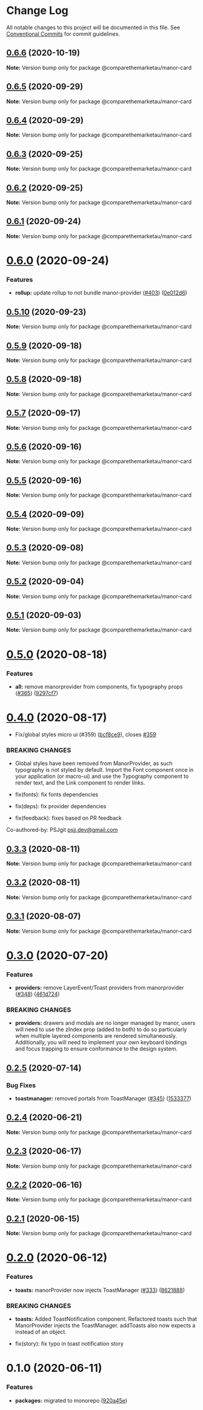 # Change Log

All notable changes to this project will be documented in this file.
See [Conventional Commits](https://conventionalcommits.org) for commit guidelines.

## [0.6.6](https://github.com/comparethemarketau/manor-react/compare/@comparethemarketau/manor-card@0.6.5...@comparethemarketau/manor-card@0.6.6) (2020-10-19)

**Note:** Version bump only for package @comparethemarketau/manor-card





## [0.6.5](https://github.com/comparethemarketau/manor-react/compare/@comparethemarketau/manor-card@0.6.4...@comparethemarketau/manor-card@0.6.5) (2020-09-29)

**Note:** Version bump only for package @comparethemarketau/manor-card





## [0.6.4](https://github.com/comparethemarketau/manor-react/compare/@comparethemarketau/manor-card@0.6.3...@comparethemarketau/manor-card@0.6.4) (2020-09-29)

**Note:** Version bump only for package @comparethemarketau/manor-card





## [0.6.3](https://github.com/comparethemarketau/manor-react/compare/@comparethemarketau/manor-card@0.6.2...@comparethemarketau/manor-card@0.6.3) (2020-09-25)

**Note:** Version bump only for package @comparethemarketau/manor-card





## [0.6.2](https://github.com/comparethemarketau/manor-react/compare/@comparethemarketau/manor-card@0.6.1...@comparethemarketau/manor-card@0.6.2) (2020-09-25)

**Note:** Version bump only for package @comparethemarketau/manor-card





## [0.6.1](https://github.com/comparethemarketau/manor-react/compare/@comparethemarketau/manor-card@0.6.0...@comparethemarketau/manor-card@0.6.1) (2020-09-24)

**Note:** Version bump only for package @comparethemarketau/manor-card





# [0.6.0](https://github.com/comparethemarketau/manor-react/compare/@comparethemarketau/manor-card@0.5.10...@comparethemarketau/manor-card@0.6.0) (2020-09-24)


### Features

* **rollup:** update rollup to not bundle manor-provider ([#403](https://github.com/comparethemarketau/manor-react/issues/403)) ([0e012d6](https://github.com/comparethemarketau/manor-react/commit/0e012d6fbadcf0ec99857c22e148cacd6265b60a))





## [0.5.10](https://github.com/comparethemarketau/manor-react/compare/@comparethemarketau/manor-card@0.5.9...@comparethemarketau/manor-card@0.5.10) (2020-09-23)

**Note:** Version bump only for package @comparethemarketau/manor-card





## [0.5.9](https://github.com/comparethemarketau/manor-react/compare/@comparethemarketau/manor-card@0.5.8...@comparethemarketau/manor-card@0.5.9) (2020-09-18)

**Note:** Version bump only for package @comparethemarketau/manor-card





## [0.5.8](https://github.com/comparethemarketau/manor-react/compare/@comparethemarketau/manor-card@0.5.7...@comparethemarketau/manor-card@0.5.8) (2020-09-18)

**Note:** Version bump only for package @comparethemarketau/manor-card





## [0.5.7](https://github.com/comparethemarketau/manor-react/compare/@comparethemarketau/manor-card@0.5.6...@comparethemarketau/manor-card@0.5.7) (2020-09-17)

**Note:** Version bump only for package @comparethemarketau/manor-card





## [0.5.6](https://github.com/comparethemarketau/manor-react/compare/@comparethemarketau/manor-card@0.5.5...@comparethemarketau/manor-card@0.5.6) (2020-09-16)

**Note:** Version bump only for package @comparethemarketau/manor-card





## [0.5.5](https://github.com/comparethemarketau/manor-react/compare/@comparethemarketau/manor-card@0.5.4...@comparethemarketau/manor-card@0.5.5) (2020-09-16)

**Note:** Version bump only for package @comparethemarketau/manor-card





## [0.5.4](https://github.com/comparethemarketau/manor-react/compare/@comparethemarketau/manor-card@0.5.3...@comparethemarketau/manor-card@0.5.4) (2020-09-09)

**Note:** Version bump only for package @comparethemarketau/manor-card





## [0.5.3](https://github.com/comparethemarketau/manor-react/compare/@comparethemarketau/manor-card@0.5.2...@comparethemarketau/manor-card@0.5.3) (2020-09-08)

**Note:** Version bump only for package @comparethemarketau/manor-card





## [0.5.2](https://github.com/comparethemarketau/manor-react/compare/@comparethemarketau/manor-card@0.5.1...@comparethemarketau/manor-card@0.5.2) (2020-09-04)

**Note:** Version bump only for package @comparethemarketau/manor-card





## [0.5.1](https://github.com/comparethemarketau/manor-react/compare/@comparethemarketau/manor-card@0.5.0...@comparethemarketau/manor-card@0.5.1) (2020-09-03)

**Note:** Version bump only for package @comparethemarketau/manor-card





# [0.5.0](https://github.com/comparethemarketau/manor-react/compare/@comparethemarketau/manor-card@0.4.0...@comparethemarketau/manor-card@0.5.0) (2020-08-18)


### Features

* **all:** remove manorprovider from components, fix typography props ([#365](https://github.com/comparethemarketau/manor-react/issues/365)) ([9297cf7](https://github.com/comparethemarketau/manor-react/commit/9297cf72e8a7fe8762ec0dadf07d026aa88cbb44))





# [0.4.0](https://github.com/comparethemarketau/manor-react/compare/@comparethemarketau/manor-card@0.3.3...@comparethemarketau/manor-card@0.4.0) (2020-08-17)


* Fix/global styles micro ui (#359) ([bcf8ce9](https://github.com/comparethemarketau/manor-react/commit/bcf8ce92ba170a51113a4022728da22f47a6a768)), closes [#359](https://github.com/comparethemarketau/manor-react/issues/359)


### BREAKING CHANGES

* Global styles have been removed from ManorProvider, as such typography is not
styled by default. Import the Font component once in your application (or macro-ui) and use the
Typography component to render text, and the Link component to render links.

* fix(fonts): fix fonts dependencies

* fix(deps): fix provider dependencies

* fix(feedback): fixes based on PR feedback

Co-authored-by: PSJgit <psjj.dev@gmail.com>





## [0.3.3](https://github.com/comparethemarketau/manor-react/compare/@comparethemarketau/manor-card@0.3.2...@comparethemarketau/manor-card@0.3.3) (2020-08-11)

**Note:** Version bump only for package @comparethemarketau/manor-card





## [0.3.2](https://github.com/comparethemarketau/manor-react/compare/@comparethemarketau/manor-card@0.3.1...@comparethemarketau/manor-card@0.3.2) (2020-08-11)

**Note:** Version bump only for package @comparethemarketau/manor-card





## [0.3.1](https://github.com/comparethemarketau/manor-react/compare/@comparethemarketau/manor-card@0.3.0...@comparethemarketau/manor-card@0.3.1) (2020-08-07)

**Note:** Version bump only for package @comparethemarketau/manor-card





# [0.3.0](https://github.com/comparethemarketau/manor-react/compare/@comparethemarketau/manor-card@0.2.5...@comparethemarketau/manor-card@0.3.0) (2020-07-20)


### Features

* **providers:** remove LayerEvent/Toast providers from manorprovider ([#348](https://github.com/comparethemarketau/manor-react/issues/348)) ([461d724](https://github.com/comparethemarketau/manor-react/commit/461d72498fca1aca9de0056a27d1a3d17a89ea77))


### BREAKING CHANGES

* **providers:** drawers and modals are no longer managed by manor, users will need to use the
zIndex prop (added to both) to do so particularly when multiple layered components are rendered
simultaneously. Additionally, you will need to implement your own keyboard bindings and focus
trapping to ensure conformance to the design system.





## [0.2.5](https://github.com/comparethemarketau/manor-react/compare/@comparethemarketau/manor-card@0.2.4...@comparethemarketau/manor-card@0.2.5) (2020-07-14)


### Bug Fixes

* **toastmanager:** removed portals from ToastManager ([#345](https://github.com/comparethemarketau/manor-react/issues/345)) ([1533377](https://github.com/comparethemarketau/manor-react/commit/1533377910e9cbac266abe24fae1ee42eba4c52f))





## [0.2.4](https://github.com/comparethemarketau/manor-react/compare/@comparethemarketau/manor-card@0.2.3...@comparethemarketau/manor-card@0.2.4) (2020-06-21)

**Note:** Version bump only for package @comparethemarketau/manor-card





## [0.2.3](https://github.com/comparethemarketau/manor-react/compare/@comparethemarketau/manor-card@0.2.2...@comparethemarketau/manor-card@0.2.3) (2020-06-17)

**Note:** Version bump only for package @comparethemarketau/manor-card





## [0.2.2](https://github.com/comparethemarketau/manor-react/compare/@comparethemarketau/manor-card@0.2.1...@comparethemarketau/manor-card@0.2.2) (2020-06-16)

**Note:** Version bump only for package @comparethemarketau/manor-card





## [0.2.1](https://github.com/comparethemarketau/manor-react/compare/@comparethemarketau/manor-card@0.2.0...@comparethemarketau/manor-card@0.2.1) (2020-06-15)

**Note:** Version bump only for package @comparethemarketau/manor-card





# [0.2.0](https://github.com/comparethemarketau/manor-react/compare/@comparethemarketau/manor-card@0.1.0...@comparethemarketau/manor-card@0.2.0) (2020-06-12)


### Features

* **toasts:** manorProvider now injects ToastManager ([#333](https://github.com/comparethemarketau/manor-react/issues/333)) ([8621888](https://github.com/comparethemarketau/manor-react/commit/862188867bbc8258b29fa162f46e5ad5b108f778))


### BREAKING CHANGES

* **toasts:** Added ToastNotification component. Refactored toasts such that ManorProvider
injects the ToastManager. addToasts also now expects a <ToastNotification> instead of an object.

* fix(story): fix typo in toast notification story





# 0.1.0 (2020-06-11)


### Features

* **packages:** migrated to monorepo ([920a45e](https://github.com/comparethemarketau/manor-react/commit/920a45ec4b40a19de32f39f29693cbe1b1f314ae))
